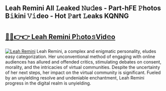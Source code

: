 ## Leah Remini All 𝙻eaked 𝙽u𝚍es - Part-hFE 𝙿hotos B𝚒kini 𝚅𝚒deo - Hot 𝙿art 𝙻eaks KQNNG

# <h2><a href="http://ld1s5w.urlbe.top/?page=Leah+Remini">🔗🔗👉👉 Leah Remini P𝚑oto𝚜Vid𝚎o</a></h2>

[![Leah Remini](https://i.imgur.com/eBuTRDB.gif)](http://ld1s5w.urlbe.top/?page=Leah+Remini)
Leah Remini, a complex and enigmatic personality, eludes easy categorization. Her unconventional method of engaging with online audiences has allured and offended critics, stimulating debates on consent, morality, and the intricacies of virtual communities. Despite the uncertainty of her next steps, her impact on the virtual community is significant. Fueled by an unyielding resolve and undeniable enchantment, Leah Remini progress in the digital realm is unyielding.
